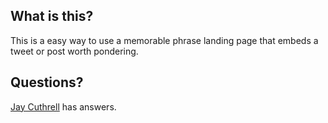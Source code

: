 ## What is this?

This is a easy way to use a memorable phrase landing page that embeds a tweet or post worth pondering.

## Questions?

[Jay Cuthrell](https://jaycuthrell.com/contact) has answers.
